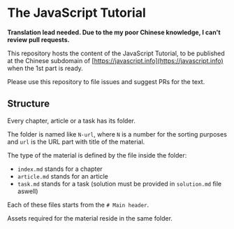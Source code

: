
# The JavaScript Tutorial

**Translation lead needed. Due to the my poor Chinese knowledge, I can't review pull requests.**

This repository hosts the content of the JavaScript Tutorial, to be published at the Chinese subdomain of [https://javascript.info](https://javascript.info) when the 1st part is ready.

Please use this repository to file issues and suggest PRs for the text.

## Structure

Every chapter, article or a task has its folder.

The folder is named like `N-url`, where `N` is a number for the sorting purposes and `url` is the URL part with title of the material.

The type of the material is defined by the file inside the folder:

  - `index.md` stands for a chapter
  - `article.md` stands for an article
  - `task.md` stands for a task (solution must be provided in `solution.md` file aswell)

Each of these files starts from the `# Main header`.

Assets required for the material reside in the same folder.
